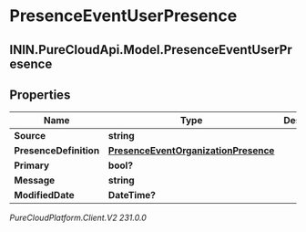 # PresenceEventUserPresence

## ININ.PureCloudApi.Model.PresenceEventUserPresence

## Properties

|Name | Type | Description | Notes|
|------------ | ------------- | ------------- | -------------|
| **Source** | **string** |  | [optional] |
| **PresenceDefinition** | [**PresenceEventOrganizationPresence**](PresenceEventOrganizationPresence) |  | [optional] |
| **Primary** | **bool?** |  | [optional] |
| **Message** | **string** |  | [optional] |
| **ModifiedDate** | **DateTime?** |  | [optional] |



_PureCloudPlatform.Client.V2 231.0.0_
